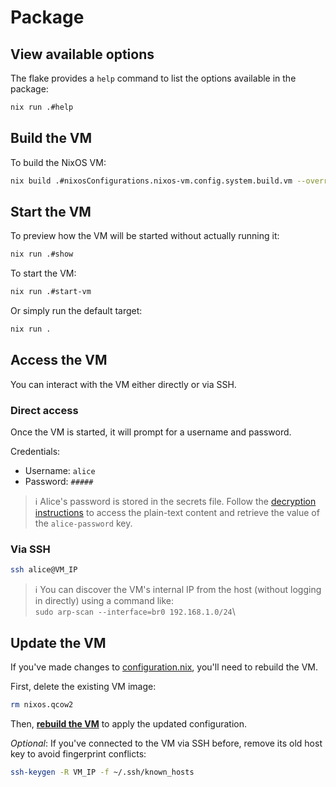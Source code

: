 # Package

## View available options

The flake provides a `help` command to list the options available in the
package:

```sh
nix run .#help
```

## Build the VM

To build the NixOS VM:

```sh
nix build .#nixosConfigurations.nixos-vm.config.system.build.vm --override-input varsFilePath path:./vars.nix
```

## Start the VM

To preview how the VM will be started without actually running it:

```sh
nix run .#show
```

To start the VM:

```sh
nix run .#start-vm
```

Or simply run the default target:

```sh
nix run .
```

## Access the VM

You can interact with the VM either directly or via SSH.

### Direct access

Once the VM is started, it will prompt for a username and password.

Credentials:

- Username: `alice`
- Password: `#####` 

> ℹ️ Alice's password is stored in the secrets file. Follow the
> [decryption instructions](./setup.md#decrypt-the-secrets-file-plain-text)
> to access the plain-text content and retrieve the value of the
> `alice-password` key.

### Via SSH

```sh
ssh alice@VM_IP
```

> ℹ️ You can discover the VM's internal IP from the host (without logging in directly) using a command like:\
> `sudo arp-scan --interface=br0 192.168.1.0/24`\

## Update the VM

If you've made changes to [configuration.nix](../configuration.nix), you'll
need to rebuild the VM.

First, delete the existing VM image:

```sh
rm nixos.qcow2
```

Then, [**rebuild the VM**](#build-the-vm) to apply the updated configuration.

_Optional_: If you've connected to the VM via SSH before, remove its old host
key to avoid fingerprint conflicts:

```sh
ssh-keygen -R VM_IP -f ~/.ssh/known_hosts
```
